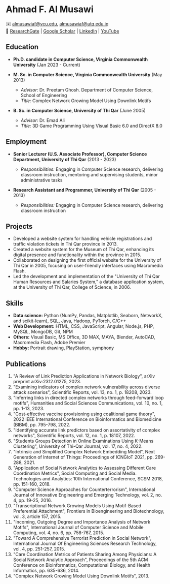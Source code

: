 # Ahmad F. Al Musawi

✉️ almusawiaf@vcu.edu, almusawiaf@utq.edu.iq   
🔗 [ResearchGate](https://www.researchgate.net/profile/Ahmad_Al_Musawi) | [Google Scholar](https://scholar.google.com/citations?user=QJYj-n4AAAAJ&hl=en&oi=ao) | [LinkedIn](https://www.linkedin.com/in/ahmad-f-al-musawi-577410141/) | [YouTube](https://www.youtube.com/@AhmadFAlMusawi) 

## Education
- **Ph.D. candidate in Computer Science, Virginia Commonwealth University** (Jan 2023 - Current)
- **M. Sc. in Computer Science, Virginia Commonwealth University** (May 2013)
  - *Advisor:* Dr. Preetam Ghosh. Department of Computer Science, School of Engineering
  - *Title:* Complex Network Growing Model Using Downlink Motifs

- **B. Sc. in Computer Science, University of Thi Qar** (June 2005)
  - *Advisor:* Dr. Emad Ali
  - *Title:* 3D Game Programming Using Visual Basic 6.0 and DirectX 8.0

## Employment
- **Senior Lecturer (U.S. Associate Professor), Computer Science Department, University of Thi Qar** (2013 - 2023)
  - *Responsibilities:* Engaging in Computer Science research, delivering classroom instruction, mentoring and supervising students, minor administrative tasks

- **Research Assistant and Programmer, University of Thi Qar** (2005 - 2013)
  - *Responsibilities:* Engaging in Computer Science research, delivering classroom instruction

## Projects
- Developed a website system for handling vehicle registrations and traffic violation tickets in Thi Qar province in 2013.
- Created a website system for the Museum of Thi Qar, enhancing its digital presence and functionality within the province in 2015.
- Collaborated on designing the first official website for the University of Thi Qar in 2005, focusing on user-friendly interfaces using Macromedia Flash.
- Led the development and implementation of the "University of Thi Qar Human Resources and Salaries System," a database application system, at the University of Thi Qar, College of Science, in 2006.

## Skills
- **Data science:** Python (NumPy, Pandas, Matplotlib, Seaborn, NetworkX, and scikit-learn), SQL, Java, Hadoop, PyTorch, C/C++
- **Web Development:** HTML, CSS, JavaScript, Angular, Node.js, PHP, MySQL, MongoDB, Git, NPM
- **Others:** Visual Basic, MS Office, 3D MAX, MAYA, Blender, AutoCAD, Macromedia Flash, Adobe Premier
- **Hobby:** Portrait drawing, PlayStation, symphony

## Publications
1. "A Review of Link Prediction Applications in Network Biology", arXiv preprint arXiv:2312.01275, 2023.
2. "Examining indicators of complex network vulnerability across diverse attack scenarios", Scientific Reports, vol. 13, no. 1, p. 18208, 2023.
3. "Inferring links in directed complex networks through feed-forward loop motifs", Humanities and Social Sciences Communications, vol. 10, no. 1, pp. 1-13, 2023.
4. "Cost-effective vaccine provisioning using coalitional game theory", 2022 IEEE International Conference on Bioinformatics and Biomedicine (BIBM), pp. 795-798, 2022.
5. "Identifying accurate link predictors based on assortativity of complex networks", Scientific Reports, vol. 12, no. 1, p. 18107, 2022.
6. "Students Groups Detection in Online Examinations Using K-Means Clustering", University of Thi-Qar Journal, vol. 17, no. 4, 2022.
7. "Intrinsic and Simplified Complex Network Embedding Model", Next Generation of Internet of Things: Proceedings of ICNGIoT 2021, pp. 269-288, 2021.
8. "Application of Social Network Analytics to Assessing Different Care Coordination Metrics", Social Computing and Social Media. Technologies and Analytics: 10th International Conference, SCSM 2018, pp. 151-160, 2018.
9. "Computer Science Approaches for Counterterrorism", International Journal of Innovative Engineering and Emerging Technology, vol. 2, no. 4, pp. 19-25, 2016.
10. "Transcriptional Network Growing Models Using Motif-Based Preferential Attachment", Frontiers in Bioengineering and Biotechnology, vol. 3, article 157, 2015.
11. "Incoming, Outgoing Degree and Importance Analysis of Network Motifs", International Journal of Computer Science and Mobile Computing, vol. 4, no. 6, pp. 758-767, 2015.
12. "Toward A Comprehensive Terrorist Prediction in Social Network", International Journal Of Engineering Sciences Research Technology, vol. 4, pp. 251-257, 2015.
13. "Care Coordination Metrics of Patients Sharing Among Physicians: A Social Network Analytic Approach", Proceedings of the 5th ACM Conference on Bioinformatics, Computational Biology, and Health Informatics, pp. 635-636, 2014.
14. "Complex Network Growing Model Using Downlink Motifs", 2013.
